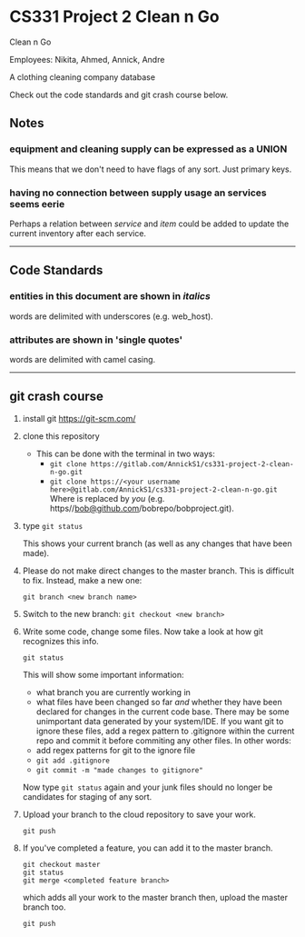 # CS331 Project 2 Clean n Go

Clean n Go

Employees: Nikita, Ahmed, Annick, Andre

A clothing cleaning company database

Check out the code standards and git crash course below.

## Notes

### equipment and cleaning supply can be expressed as a **UNION**
   This means that we don't need to have flags of any sort. Just
   primary keys.

### having no connection between supply usage an services seems eerie
   Perhaps a relation between _service_ and _item_ could be added
   to update the current inventory after each service.

---

## Code Standards

### entities in this document are shown in _italics_
   words are delimited with underscores (e.g. web_host).

### attributes are shown in 'single quotes'
   words are delimited with camel casing.

---

## git crash course
  1. install git https://git-scm.com/
  2. clone this repository
     - This can be done with the terminal in two ways:
       + `git clone https://gitlab.com/AnnickS1/cs331-project-2-clean-n-go.git`
       + `git clone https://<your username here>@gitlab.com/AnnickS1/cs331-project-2-clean-n-go.git`
          Where <your username here> is replaced by *you* (e.g. https//bob@github.com/bobrepo/bobproject.git).
  3. type `git status`

     This shows your current branch (as well as any changes that have been
     made).
  4. Please do not make direct changes to the master branch. 
     This is difficult to fix. Instead, make a new one:

     `git branch <new branch name>`
  5. Switch to the new branch: `git checkout <new branch>`
  6. Write some code, change some files.
     Now take a look at how git recognizes this info.

     `git status`

     This will show some important information:
     + what branch you are currently working in
     + what files have been changed so far *and*
       whether they have been declared for changes
       in the current code base.
     There may be some unimportant data generated
     by your system/IDE. If you want git to ignore
     these files, add a regex pattern to .gitignore
     within the current repo and commit it before
     commiting any other files.
     In other words:
     + add regex patterns for git to the ignore file
     + `git add .gitignore`
     + `git commit -m "made changes to gitignore"`

     Now type `git status` again and your junk files
     should no longer be candidates for staging of
     any sort.
  7. Upload your branch to the cloud repository to
     save your work.

     `git push`
  8. If you've completed a feature, you can add it
     to the master branch.
     ```
     git checkout master
     git status
     git merge <completed feature branch>
     ```
     which adds all your work to the master branch
     then, upload the master branch too.

     `git push`
